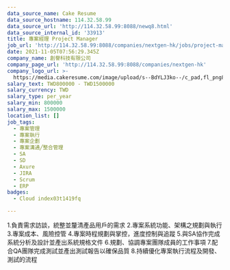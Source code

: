 ```yaml
---
data_source_name: Cake Resume
data_source_hostname: 114.32.58.99
data_source_url: 'http://114.32.58.99:8088/newq8.html'
data_source_internal_id: '33913'
title: 專案經理 Project Manager
job_url: 'http://114.32.58.99:8088/companies/nextgen-hk/jobs/project-manager-cc5923'
date: 2021-11-05T07:56:29.345Z
company_name: 創譽科技有限公司
company_page_url: 'http://114.32.58.99:8088/companies/nextgen-hk'
company_logo_url: >-
  https://media.cakeresume.com/image/upload/s--BdYLJ3ko--/c_pad,fl_png8,h_200,w_200/v1634100972/c7axcvofwzizgozk5uuz.png
salary_text: TWD800000 - TWD1500000
salary_currency: TWD
salary_type: per_year
salary_min: 800000
salary_max: 1500000
location_list: []
job_tags:
  - 專案管理
  - 專案執行
  - 專案企劃
  - 專案溝通╱整合管理
  - SA
  - SD
  - Axure
  - JIRA
  - Scrum
  - ERP
badges:
  - Cloud index03t1419fq

---
```


1.負責需求訪談，統整並釐清產品用戶的需求 2.專案系統功能、架構之規劃與執行 3.專案成本、風險控管 4.專案時程規劃與掌控，進度控制與追蹤 5.與SA協作完成系統分析及設計並產出系統規格文件 6.規劃、協調專案團隊成員的工作事項 7.配合QA團隊完成測試並產出測試報告以確保品質 8.持續優化專案執行流程及開發、測試的流程